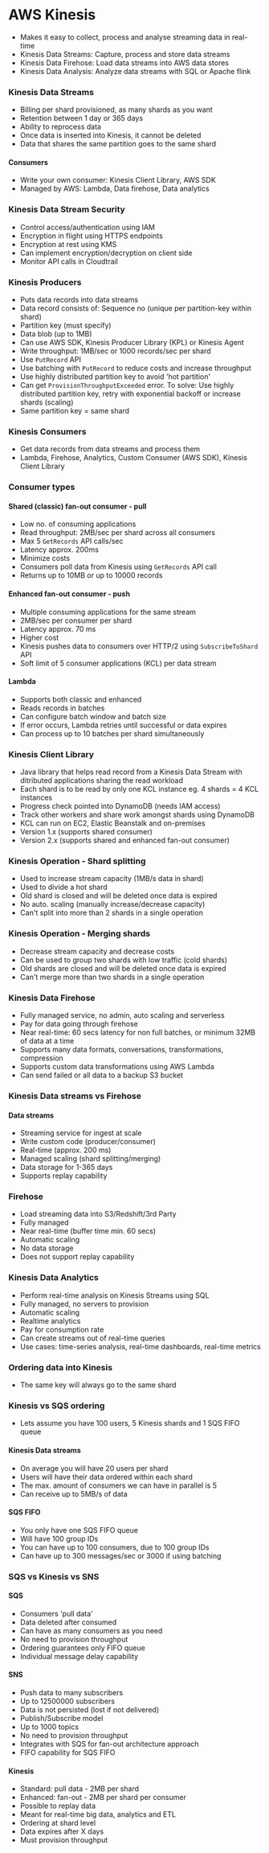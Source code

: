# AWS Kinesis
- Makes it easy to collect, process and analyse streaming data in real-time
- Kinesis Data Streams: Capture, process and store data streams
- Kinesis Data Firehose: Load data streams into AWS data stores
- Kinesis Data Analysis: Analyze data streams with SQL or Apache flink

### Kinesis Data Streams
- Billing per shard provisioned, as many shards as you want
- Retention between 1 day or 365 days
- Ability to reprocess data
- Once data is inserted into Kinesis, it cannot be deleted
- Data that shares the same partition goes to the same shard
#### Consumers
- Write your own consumer: Kinesis Client Library, AWS SDK
- Managed by AWS: Lambda, Data firehose, Data analytics

### Kinesis Data Stream Security
- Control access/authentication using IAM
- Encryption in flight using HTTPS endpoints
- Encryption at rest using KMS
- Can implement encryption/decryption on client side
- Monitor API calls in Cloudtrail

### Kinesis Producers
- Puts data records into data streams
- Data record consists of: Sequence no (unique per partition-key within shard)
- Partition key (must specify)
- Data blob (up to 1MB)
- Can use AWS SDK, Kinesis Producer Library (KPL) or Kinesis Agent
- Write throughput: 1MB/sec or 1000 records/sec per shard
- Use `PutRecord` API
- Use batching with `PutRecord` to reduce costs and increase throughput
- Use highly distributed partition key to avoid 'hot partition'
- Can get `ProvisionThroughputExceeded` error. To solve: Use highly distributed partition key, retry with exponential backoff or increase shards (scaling)
- Same partition key = same shard

### Kinesis Consumers
- Get data records from data streams and process them
- Lambda, Firehose, Analytics, Custom Consumer (AWS SDK), Kinesis Client Library
### Consumer types
#### Shared (classic) fan-out consumer - pull
- Low no. of consuming applications
- Read throughput: 2MB/sec per shard across all consumers
- Max 5 `GetRecords` API calls/sec
- Latency approx. 200ms
- Minimize costs
- Consumers poll data from Kinesis using `GetRecords` API call
- Returns up to 10MB or up to 10000 records
#### Enhanced fan-out consumer - push
- Multiple consuming applications for the same stream
- 2MB/sec per consumer per shard
- Latency approx. 70 ms
- Higher cost
- Kinesis pushes data to consumers over HTTP/2 using `SubscribeToShard` API
- Soft limit of 5 consumer applications (KCL) per data stream
#### Lambda
- Supports both classic and enhanced
- Reads records in batches
- Can configure batch window and batch size
- If error occurs, Lambda retries until successful or data expires
- Can process up to 10 batches per shard simultaneously

### Kinesis Client Library
- Java library that helps read record from a Kinesis Data Stream with ditributed applications sharing the read workload
- Each shard is to be read by only one KCL instance eg. 4 shards = 4 KCL instances
- Progress check pointed into DynamoDB (needs IAM access)
- Track other workers and share work amongst shards using DynamoDB
- KCL can run on EC2, Elastic Beanstalk and on-premises
- Version 1.x (supports shared consumer)
- Version 2.x (supports shared and enhanced fan-out consumer)

### Kinesis Operation - Shard splitting
- Used to increase stream capacity (1MB/s data in shard)
- Used to divide a hot shard
- Old shard is closed and will be deleted once data is expired
- No auto. scaling (manually increase/decrease capacity)
- Can't split into more than 2 shards in a single operation

### Kinesis Operation - Merging shards
- Decrease stream capacity and decrease costs
- Can be used to group two shards with low traffic (cold shards)
- Old shards are closed and will be deleted once data is expired
- Can't merge more than two shards in a single operation

### Kinesis Data Firehose
- Fully managed service, no admin, auto scaling and serverless
- Pay for data going through firehose
- Near real-time: 60 secs latency for non full batches, or minimum 32MB of data at a time
- Supports many data formats, conversations, transformations, compression
- Supports custom data transformations using AWS Lambda
- Can send failed or all data to a backup S3 bucket

### Kinesis Data streams vs Firehose
#### Data streams
- Streaming service for ingest at scale
- Write custom code (producer/consumer)
- Real-time (approx. 200 ms)
- Managed scaling (shard splitting/merging)
- Data storage for 1-365 days
- Supports replay capability
### Firehose
- Load streaming data into S3/Redshift/3rd Party
- Fully managed
- Near real-time (buffer time min. 60 secs)
- Automatic scaling
- No data storage
- Does not support replay capability

### Kinesis Data Analytics
- Perform real-time analysis on Kinesis Streams using SQL
- Fully managed, no servers to provision
- Automatic scaling
- Realtime analytics
- Pay for consumption rate
- Can create streams out of real-time queries
- Use cases: time-series analysis, real-time dashboards, real-time metrics

### Ordering data into Kinesis
- The same key will always go to the same shard

### Kinesis vs SQS ordering
- Lets assume you have 100 users, 5 Kinesis shards and 1 SQS FIFO queue
#### Kinesis Data streams
- On average you will have 20 users per shard
- Users will have their data ordered within each shard
- The max. amount of consumers we can have in parallel is 5
- Can receive up to 5MB/s of data
#### SQS FIFO
- You only have one SQS FIFO queue
- Will have 100 group IDs
- You can have up to 100 consumers, due to 100 group IDs
- Can have up to 300 messages/sec or 3000 if using batching

### SQS vs Kinesis vs SNS
#### SQS
- Consumers 'pull data'
- Data deleted after consumed
- Can have as many consumers as you need
- No need to provision throughput
- Ordering guarantees only FIFO queue
- Individual message delay capability
#### SNS
- Push data to many subscribers
- Up to 12500000 subscribers
- Data is not persisted (lost if not delivered)
- Publish/Subscribe model
- Up to 1000 topics
- No need to provision throughput
- Integrates with SQS for fan-out architecture approach
- FIFO capability for SQS FIFO
#### Kinesis
- Standard: pull data - 2MB per shard
- Enhanced: fan-out - 2MB per shard per consumer
- Possible to replay data
- Meant for real-time big data, analytics and ETL
- Ordering at shard level
- Data expires after X days
- Must provision throughput